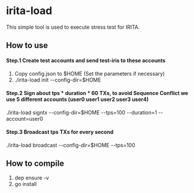 # irita-load

This simple tool is used to execute stress test for IRITA.

## How to use

#### Step.1  Create test accounts and send test-iris to these accounts

1) Copy config.json to $HOME (Set the parameters if necessary)
2) ./irita-load init --config-dir=$HOME

#### Step.2  Sign about tps * duration * 60 TXs, to avoid Sequence Conflict we use 5 different accounts (user0 user1 user2 user3 user4)

./irita-load signtx --config-dir=$HOME --tps=100 --duration=1 --account=user0

#### Step.3   Broadcast tps TXs for every second

./irita-load broadcast --config-dir=$HOME --tps=100

## How to compile
1) dep ensure -v
2) go install
